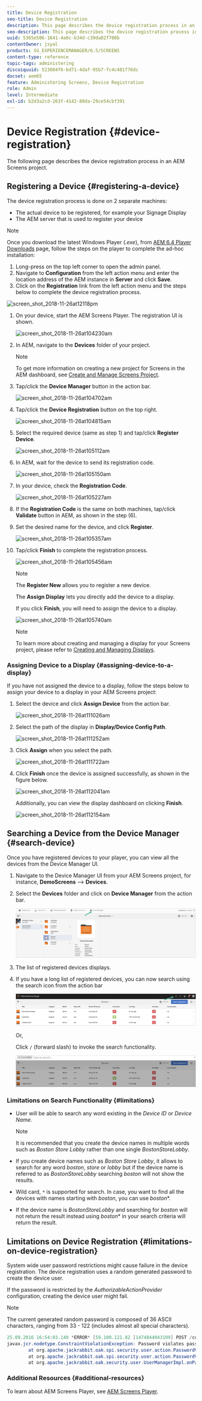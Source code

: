```yaml
---
title: Device Registration
seo-title: Device Registration
description: This page describes the device registration process in an AEM Screens project.
seo-description: This page describes the device registration process in an AEM Screens project.
uuid: 5365e506-1641-4a0c-b34d-c39da02f700b
contentOwner: jsyal
products: SG_EXPERIENCEMANAGER/6.5/SCREENS
content-type: reference
topic-tags: administering
discoiquuid: 523084f6-bd71-4daf-95b7-fc4c481f76dc
docset: aem65
feature: Administering Screens, Device Registration
role: Admin
level: Intermediate
exl-id: b2d3a2cd-263f-4142-80da-29ce54cbf391
---
```

# Device Registration {#device-registration}

The following page describes the device registration process in an AEM Screens project.

## Registering a Device {#registering-a-device}

The device registration process is done on 2 separate machines:

* The actual device to be registered, for example your Signage Display
* The AEM server that is used to register your device

>[!NOTE]
>
>Once you download the latest Windows Player (*.exe*), from [AEM 6.4 Player Downloads](https://download.macromedia.com/screens/) page, follow the steps on the player to complete the ad-hoc installation:
>
>1. Long-press on the top left corner to open the admin panel.
>1. Navigate to **Configuration** from the left action menu and enter the location address of the AEM instance in **Server** and click **Save**.
>1. Click on the **Registration** link from the left action menu and the steps below to complete the device registration process.
>

![screen_shot_2018-11-26at12118pm](assets/screen_shot_2018-11-26at12118pm.png)

1. On your device, start the AEM Screens Player. The registration UI is shown.

   ![screen_shot_2018-11-26at104230am](assets/screen_shot_2018-11-26at104230am.png)

1. In AEM, navigate to the **Devices** folder of your project.

   >[!NOTE]
   >
   >To get more information on creating a new project for Screens in the AEM dashboard, see [Create and Manage Screens Project](creating-a-screens-project.md).

1. Tap/click the **Device Manager** button in the action bar.

   ![screen_shot_2018-11-26at104702am](assets/screen_shot_2018-11-26at104702am.png)

1. Tap/click the **Device Registration** button on the top right.

   ![screen_shot_2018-11-26at104815am](assets/screen_shot_2018-11-26at104815am.png)

1. Select the required device (same as step 1) and tap/click **Register Device**.

   ![screen_shot_2018-11-26at105112am](assets/screen_shot_2018-11-26at105112am.png)

1. In AEM, wait for the device to send its registration code.

   ![screen_shot_2018-11-26at105150am](assets/screen_shot_2018-11-26at105150am.png)

1. In your device, check the **Registration Code**.

   ![screen_shot_2018-11-26at105227am](assets/screen_shot_2018-11-26at105227am.png)

1. If the **Registration Code** is the same on both machines, tap/click **Validate** button in AEM, as shown in the step (6).
1. Set the desired name for the device, and click **Register**.

   ![screen_shot_2018-11-26at105357am](assets/screen_shot_2018-11-26at105357am.png)

1. Tap/click **Finish** to complete the registration process.

   ![screen_shot_2018-11-26at105456am](assets/screen_shot_2018-11-26at105456am.png)

   >[!NOTE]
   >
   >The **Register New** allows you to register a new device.
   >
   >The **Assign Display** lets you directly add the device to a display.

   If you click **Finish**, you will need to assign the device to a display.

   ![screen_shot_2018-11-26at105740am](assets/screen_shot_2018-11-26at105740am.png)

   >[!NOTE]
   >
   >To learn more about creating and managing a display for your Screens project, please refer to [Creating and Managing Displays](managing-displays.md).

### Assigning Device to a Display {#assigning-device-to-a-display}

If you have not assigned the device to a display, follow the steps below to assign your device to a display in your AEM Screens project:

1. Select the device and click **Assign Device** from the action bar.

   ![screen_shot_2018-11-26at111026am](assets/screen_shot_2018-11-26at111026am.png)

1. Select the path of the display in **Display/Device Config Path**.

   ![screen_shot_2018-11-26at111252am](assets/screen_shot_2018-11-26at111252am.png)

1. Click **Assign** when you select the path.

   ![screen_shot_2018-11-26at111722am](assets/screen_shot_2018-11-26at111722am.png)

1. Click **Finish** once the device is assigned successfully, as shown in the figure below.

   ![screen_shot_2018-11-26at112041am](assets/screen_shot_2018-11-26at112041am.png)

   Additionally, you can view the display dashboard on clicking **Finish**.

   ![screen_shot_2018-11-26at112154am](assets/screen_shot_2018-11-26at112154am.png)

## Searching a Device from the Device Manager {#search-device}

Once you have registered devices to your player, you can view all the devices from the Device Manager UI.

1. Navigate to the Device Manager UI from your AEM Screens project, for instance, **DemoScreens** --> **Devices**. 

1. Select the **Devices** folder and click on **Device Manager** from the action bar.

    ![image](/help/user-guide/assets/device-manager/device-manager-1.png)

1. The list of registered devices displays.

1. If you have a long list of registered devices, you can now search using the search icon from the action bar 

   ![image](/help/user-guide/assets/device-manager/device-manager-2.png)

   Or,

   Click `/` (forward slash) to invoke the search functionality.

     ![image](/help/user-guide/assets/device-manager/device-manager-3.png)


### Limitations on Search Functionality {#limitations}

* User will be able to search any word existing in the *Device ID* or *Device Name*. 

   >[!NOTE]
   >It is recommended that you create the device names in multiple words such as *Boston Store Lobby* rather than one single *BostonStoreLobby*.

* If you create device names such as *Boston Store Lobby*, it allows to search for any word *boston*, *store* or *lobby* but if the device name is referred to as *BostonStoreLobby* searching *boston* will not show the results.

* Wild card, `*` is supported for search. In case, you want to find all the devices with names starting with *boston*, you can use *boston**.

* If the device name is *BostonStoreLobby* and searching for *boston* will not return the result instead using *boston** in your search criteria will return the result.

## Limitations on Device Registration {#limitations-on-device-registration}

System wide user password restrictions might cause failure in the device registration. The device registration uses a random generated password to create the device user.

If the password is restricted by the *AuthorizableActionProvider* configuration, creating the device user might fail.

>[!NOTE]
>
>The current generated random password is composed of 36 ASCII characters, ranging from 33 - 122 (includes almost all special characters).

```java
25.09.2016 16:54:03.140 *ERROR* [59.100.121.82 [1474844043109] POST /content/screens/svc/registration HTTP/1.1] com.adobe.cq.screens.device.registration.impl.RegistrationServlet Error during device registration
javax.jcr.nodetype.ConstraintViolationException: Password violates password constraint (^(?=.*\d).{7,9}$).
        at org.apache.jackrabbit.oak.spi.security.user.action.PasswordValidationAction.validatePassword(PasswordValidationAction.java:105)
        at org.apache.jackrabbit.oak.spi.security.user.action.PasswordValidationAction.onPasswordChange(PasswordValidationAction.java:76)
        at org.apache.jackrabbit.oak.security.user.UserManagerImpl.onPasswordChange(UserManagerImpl.java:308)
```

### Additional Resources {#additional-resources}

To learn about AEM Screens Player, see [AEM Screens Player](working-with-screens-player.md).

